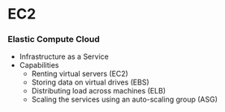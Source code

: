 # EC2

### Elastic Compute Cloud

* Infrastructure as a Service
* Capabilities
  * Renting virtual servers (EC2)
  * Storing data on virtual drives (EBS)
  * Distributing load across machines (ELB)
  * Scaling the services using an auto-scaling group (ASG)

